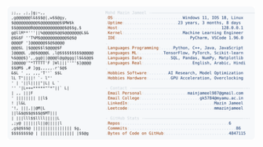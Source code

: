 <picture>
  <source srcset="https://raw.githubusercontent.com/mmazinjameel/mmazinjameel/main/dark_mode.svg?v=1739463125" media="(prefers-color-scheme: dark)">
  <img src="https://raw.githubusercontent.com/mmazinjameel/mmazinjameel/main/light_mode.svg?v=1739463125">
</picture>
